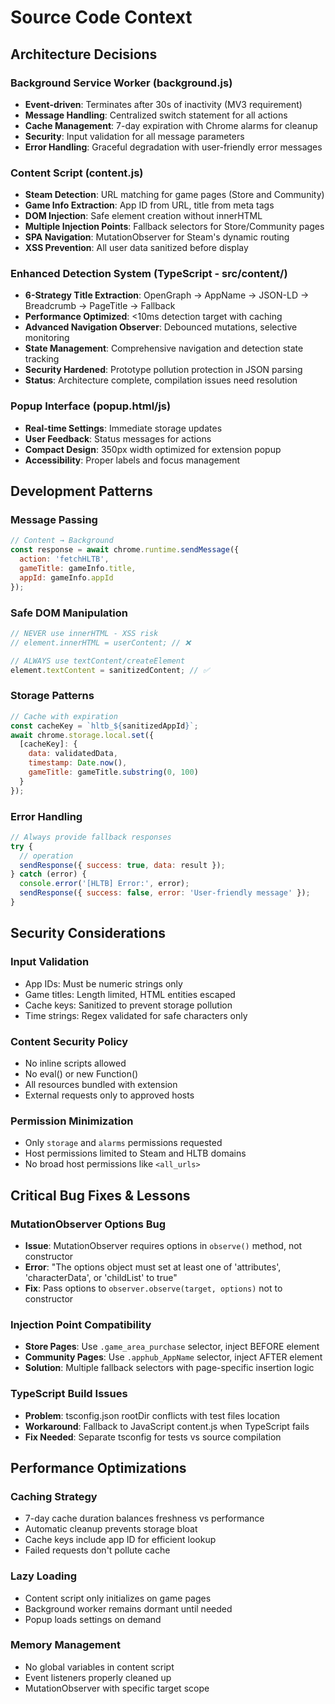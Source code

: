 # Source Code Context

## Architecture Decisions

### Background Service Worker (background.js)
- **Event-driven**: Terminates after 30s of inactivity (MV3 requirement)
- **Message Handling**: Centralized switch statement for all actions
- **Cache Management**: 7-day expiration with Chrome alarms for cleanup
- **Security**: Input validation for all message parameters
- **Error Handling**: Graceful degradation with user-friendly error messages

### Content Script (content.js)
- **Steam Detection**: URL matching for game pages (Store and Community)
- **Game Info Extraction**: App ID from URL, title from meta tags
- **DOM Injection**: Safe element creation without innerHTML
- **Multiple Injection Points**: Fallback selectors for Store/Community pages
- **SPA Navigation**: MutationObserver for Steam's dynamic routing
- **XSS Prevention**: All user data sanitized before display

### Enhanced Detection System (TypeScript - src/content/)
- **6-Strategy Title Extraction**: OpenGraph → AppName → JSON-LD → Breadcrumb → PageTitle → Fallback
- **Performance Optimized**: <10ms detection target with caching
- **Advanced Navigation Observer**: Debounced mutations, selective monitoring
- **State Management**: Comprehensive navigation and detection state tracking
- **Security Hardened**: Prototype pollution protection in JSON parsing
- **Status**: Architecture complete, compilation issues need resolution

### Popup Interface (popup.html/js)
- **Real-time Settings**: Immediate storage updates
- **User Feedback**: Status messages for actions
- **Compact Design**: 350px width optimized for extension popup
- **Accessibility**: Proper labels and focus management

## Development Patterns

### Message Passing
```javascript
// Content → Background
const response = await chrome.runtime.sendMessage({
  action: 'fetchHLTB',
  gameTitle: gameInfo.title,
  appId: gameInfo.appId
});
```

### Safe DOM Manipulation
```javascript
// NEVER use innerHTML - XSS risk
// element.innerHTML = userContent; // ❌

// ALWAYS use textContent/createElement
element.textContent = sanitizedContent; // ✅
```

### Storage Patterns
```javascript
// Cache with expiration
const cacheKey = `hltb_${sanitizedAppId}`;
await chrome.storage.local.set({
  [cacheKey]: {
    data: validatedData,
    timestamp: Date.now(),
    gameTitle: gameTitle.substring(0, 100)
  }
});
```

### Error Handling
```javascript
// Always provide fallback responses
try {
  // operation
  sendResponse({ success: true, data: result });
} catch (error) {
  console.error('[HLTB] Error:', error);
  sendResponse({ success: false, error: 'User-friendly message' });
}
```

## Security Considerations

### Input Validation
- App IDs: Must be numeric strings only
- Game titles: Length limited, HTML entities escaped
- Cache keys: Sanitized to prevent storage pollution
- Time strings: Regex validated for safe characters only

### Content Security Policy
- No inline scripts allowed
- No eval() or new Function()
- All resources bundled with extension
- External requests only to approved hosts

### Permission Minimization
- Only `storage` and `alarms` permissions requested
- Host permissions limited to Steam and HLTB domains
- No broad host permissions like `<all_urls>`

## Critical Bug Fixes & Lessons

### MutationObserver Options Bug
- **Issue**: MutationObserver requires options in `observe()` method, not constructor
- **Error**: "The options object must set at least one of 'attributes', 'characterData', or 'childList' to true"
- **Fix**: Pass options to `observer.observe(target, options)` not to constructor

### Injection Point Compatibility
- **Store Pages**: Use `.game_area_purchase` selector, inject BEFORE element
- **Community Pages**: Use `.apphub_AppName` selector, inject AFTER element
- **Solution**: Multiple fallback selectors with page-specific insertion logic

### TypeScript Build Issues
- **Problem**: tsconfig.json rootDir conflicts with test files location
- **Workaround**: Fallback to JavaScript content.js when TypeScript fails
- **Fix Needed**: Separate tsconfig for tests vs source compilation

## Performance Optimizations

### Caching Strategy
- 7-day cache duration balances freshness vs performance
- Automatic cleanup prevents storage bloat
- Cache keys include app ID for efficient lookup
- Failed requests don't pollute cache

### Lazy Loading
- Content script only initializes on game pages
- Background worker remains dormant until needed
- Popup loads settings on demand

### Memory Management
- No global variables in content script
- Event listeners properly cleaned up
- MutationObserver with specific target scope